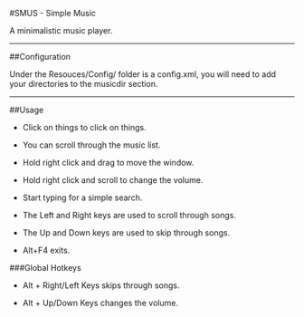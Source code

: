 #SMUS - Simple Music

A minimalistic music player.

---------------------------

##Configuration

Under the Resouces/Config/ folder is a config.xml, you will need to add your directories to the musicdir section.

---------------------------

##Usage

* Click on things to click on things.

* You can scroll through the music list.

* Hold right click and drag to move the window.

* Hold right click and scroll to change the volume.

* Start typing for a simple search.

* The Left and Right keys are used to scroll through songs.

* The Up and Down keys are used to skip through songs.

* Alt+F4 exits.

###Global Hotkeys

* Alt + Right/Left Keys skips through songs.

* Alt + Up/Down Keys changes the volume.
